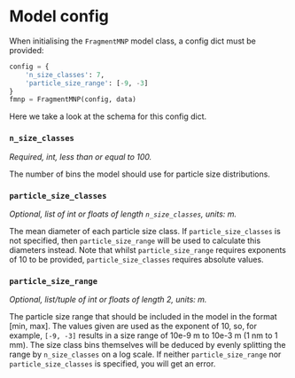 # Model config

When initialising the `FragmentMNP` model class, a config dict must be provided:

```python
config = {
    'n_size_classes': 7,
    'particle_size_range': [-9, -3]
}
fmnp = FragmentMNP(config, data)
```

Here we take a look at the schema for this config dict.

### `n_size_classes`

*Required, int, less than or equal to 100.*

The number of bins the model should use for particle size distributions.

### `particle_size_classes`

*Optional, list of int or floats of length `n_size_classes`, units: m.*

The mean diameter of each particle size class. If `particle_size_classes` is not specified, then `particle_size_range` will be used to calculate this diameters instead. Note that whilst `particle_size_range` requires exponents of 10 to be provided, `particle_size_classes` requires absolute values.

### `particle_size_range`

*Optional, list/tuple of int or floats of length 2, units: m.*

The particle size range that should be included in the model in the format [min, max]. The values given are used as the exponent of 10, so, for example, `[-9, -3]` results in a size range of 10e-9 m to 10e-3 m (1 nm to 1 mm). The size class bins themselves will be deduced by evenly splitting the range by `n_size_classes` on a log scale. If neither `particle_size_range` nor `particle_size_classes` is specified, you will get an error.
